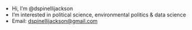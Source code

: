 - Hi, I’m @dspinellijackson
- I’m interested in political science, environmental politics & data science
- Email: dspinellijackson@gmail.com

<!---
dspinellijackson/dspinellijackson is a ✨ special ✨ repository because its `README.md` (this file) appears on your GitHub profile.
You can click the Preview link to take a look at your changes.
--->
